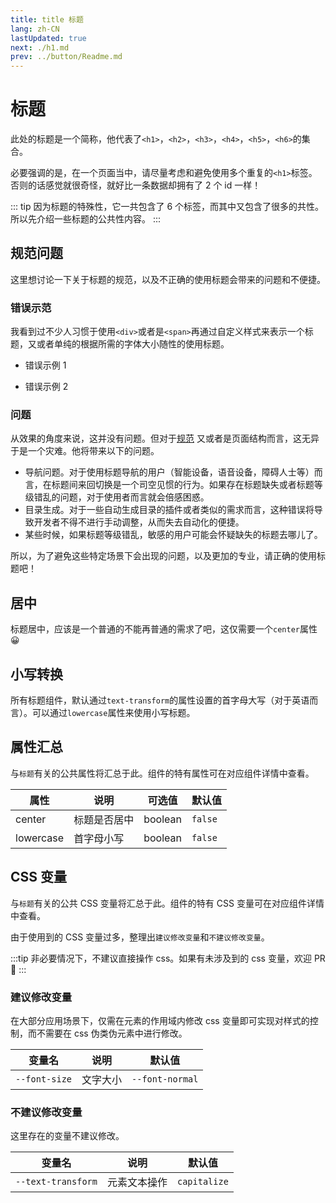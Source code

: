 ```yaml
---
title: title 标题
lang: zh-CN
lastUpdated: true
next: ./h1.md
prev: ../button/Readme.md
---
```


# 标题

此处的标题是一个简称，他代表了`<h1>`，`<h2>`，`<h3>`，`<h4>`，`<h5>`，`<h6>`的集合。

必要强调的是，在一个页面当中，请尽量考虑和避免使用多个重复的`<h1>`标签。否则的话感觉就很奇怪，就好比一条数据却拥有了 2 个 id 一样！

::: tip
因为标题的特殊性，它一共包含了 6 个标签，而其中又包含了很多的共性。所以先介绍一些标题的公共性内容。
:::

## 规范问题

这里想讨论一下关于标题的规范，以及不正确的使用标题会带来的问题和不便捷。

### 错误示范

我看到过不少人习惯于使用`<div>`或者是`<span>`再通过自定义样式来表示一个标题，又或者单纯的根据所需的字体大小随性的使用标题。

- 错误示例 1

<demo src="../../../.vuepress/components/title/TitleError1.vue" title="这是一个错误示范。" />

- 错误示例 2

<demo src="../../../.vuepress/components/title/TitleError2.vue" title="这是第二个错误示范。" />

### 问题

从效果的角度来说，这并没有问题。但对于[规范](https://developer.mozilla.org/zh-CN/docs/Web/HTML/Element/Heading_Elements#%E6%97%A0%E9%9A%9C%E7%A2%8D%E9%97%AE%E9%A2%98) 又或者是页面结构而言，这无异于是一个灾难。他将带来以下的问题。

- 导航问题。对于使用标题导航的用户（智能设备，语音设备，障碍人士等）而言，在标题间来回切换是一个司空见惯的行为。如果存在标题缺失或者标题等级错乱的问题，对于使用者而言就会倍感困惑。
- 目录生成。对于一些自动生成目录的插件或者类似的需求而言，这种错误将导致开发者不得不进行手动调整，从而失去自动化的便捷。
- 某些时候，如果标题等级错乱，敏感的用户可能会怀疑缺失的标题去哪儿了。

所以，为了避免这些特定场景下会出现的问题，以及更加的专业，请正确的使用标题吧！

## 居中

标题居中，应该是一个普通的不能再普通的需求了吧，这仅需要一个`center`属性 😀

<demo src="../../../.vuepress/components/title/H1Center.vue" title="只要居中的文字看起来似乎就很正式。" />

## 小写转换

所有标题组件，默认通过`text-transform`的属性设置的首字母大写（对于英语而言）。可以通过`lowercase`属性来使用小写标题。

<demo src="../../../.vuepress/components/title/H1Lowercase.vue" title="使用 js 来实现对字符的控制确实繁琐。" />

## 属性汇总

与`标题`有关的公共属性将汇总于此。组件的特有属性可在对应组件详情中查看。

| 属性      | 说明         | 可选值  | 默认值  |
| --------- | ------------ | ------- | ------- |
| center    | 标题是否居中 | boolean | `false` |
| lowercase | 首字母小写   | boolean | `false` |

## CSS 变量

与`标题`有关的公共 CSS 变量将汇总于此。组件的特有 CSS 变量可在对应组件详情中查看。

由于使用到的 CSS 变量过多，整理出`建议修改变量`和`不建议修改变量`。

:::tip
非必要情况下，不建议直接操作 css。如果有未涉及到的 css 变量，欢迎 PR 👏
:::

### 建议修改变量

在大部分应用场景下，仅需在元素的作用域内修改 css 变量即可实现对样式的控制，而不需要在 css 伪类伪元素中进行修改。

| 变量名        | 说明     | 默认值          |
| ------------- | -------- | --------------- |
| `--font-size` | 文字大小 | `--font-normal` |

### 不建议修改变量

这里存在的变量不建议修改。

| 变量名             | 说明         | 默认值       |
| ------------------ | ------------ | ------------ |
| `--text-transform` | 元素文本操作 | `capitalize` |
